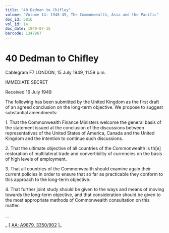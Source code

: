 ```yaml
---
title: "40 Dedman to Chifley"
volume: "Volume 14: 1948-49, The Commonwealth, Asia and the Pacific"
doc_id: 5816
vol_id: 14
doc_date: 1949-07-15
barcode: 1347967
---
```


# 40 Dedman to Chifley

Cablegram F7 LONDON, 15 July 1949, 11.59 p.m.

IMMEDIATE SECRET

Received 16 July 1949

The following has been submitted by the United Kingdom as the first draft of an agreed conclusion on the long-term objective. We propose to suggest substantial amendments:

1\. That the Commonwealth Finance Ministers welcome the general basis of the statement issued at the conclusion of the discussions between representatives of the United States of America, Canada and the United Kingdom and the intention to continue such discussions.

2\. That the ultimate objective of all countries of the Commonwealth is th[e] restoration of multilateral trade and convertibility of currencies on the basis of high levels of employment.

3\. That all countries of the Commonwealth should examine again their current policies in order to ensure that so far as practicable they conform to this approach to the long-term objective.

4\. That further joint study should be given to the ways and means of moving towards the long-term objective, and that consideration should be given to the most appropriate methods of Commonwealth consultation on this matter.

__

_ [ [AA: A9879, 3350/902](http://www.naa.gov.au/cgi-bin/Search?O=I&Number=1347967) ]_
